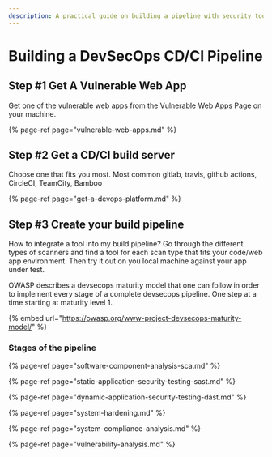 ```yaml
---
description: A practical guide on building a pipeline with security tools
---
```


# Building a DevSecOps CD/CI Pipeline

## Step \#1 Get A Vulnerable Web App

Get one of the vulnerable web apps from the Vulnerable Web Apps Page on your machine.

{% page-ref page="vulnerable-web-apps.md" %}

## Step \#2 Get a CD/CI build server

Choose one that fits you most. Most common gitlab, travis, github actions, CircleCI, TeamCity, Bamboo

{% page-ref page="get-a-devops-platform.md" %}

## Step \#3 Create your build pipeline

How to integrate a tool into my build pipeline? Go through the different types of scanners and find a tool for each scan type that fits your code/web app environment. Then try it out on you local machine against your app under test.

OWASP describes a devsecops maturity model that one can follow in order to implement every stage of a complete devsecops pipeline. One step at a time starting at maturity level 1. 

{% embed url="https://owasp.org/www-project-devsecops-maturity-model/" %}

### Stages of the pipeline

{% page-ref page="software-component-analysis-sca.md" %}

{% page-ref page="static-application-security-testing-sast.md" %}

{% page-ref page="dynamic-application-security-testing-dast.md" %}

{% page-ref page="system-hardening.md" %}

{% page-ref page="system-compliance-analysis.md" %}

{% page-ref page="vulnerability-analysis.md" %}

